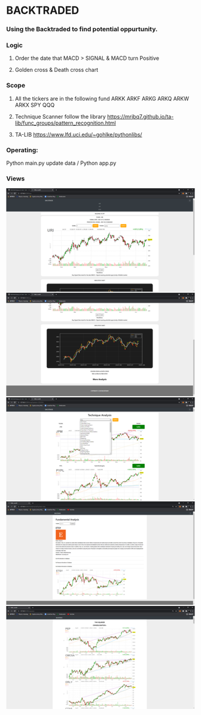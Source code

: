# BACKTRADED
### Using the Backtraded to find potential oppurtunity.
### Logic

1. Order the date that MACD > SIGNAL & MACD turn Positive

2. Golden cross & Death cross chart

### Scope
1. All the tickers are in the following fund
   ARKK ARKF ARKG ARKQ ARKW ARKX SPY QQQ

2. Technique Scanner follow the library
   https://mrjbq7.github.io/ta-lib/func_groups/pattern_recognition.html

   
3. TA-LIB
   https://www.lfd.uci.edu/~gohlke/pythonlibs/

### Operating:
Python main.py update data / Python app.py

### Views
<img src="data/readme/2.png" />
<img src=data/readme/3.png />
<img src=data/readme/1.png />
<img src=data/readme/4.png />
<img src=data/readme/5.png />